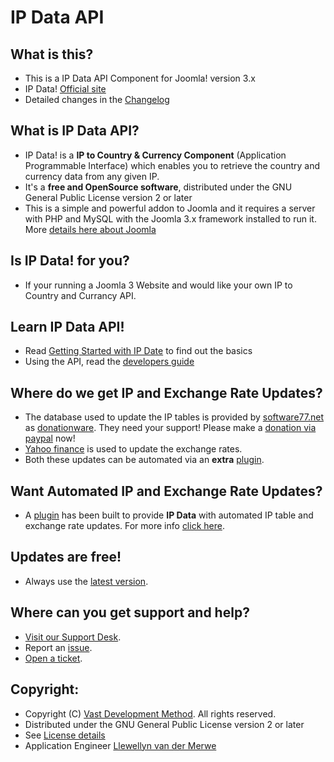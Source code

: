 IP Data API
====================

What is this?
---------------------
* This is a IP Data API Component for Joomla! version 3.x
* IP Data! [Official site](https://www.vdm.io/joomla/item/ip-data)
* Detailed changes in the [Changelog](https://github.com/namibia/ipdata-joomla-3-component/commits/master)

What is IP Data API?
---------------------
* IP Data! is a **IP to Country & Currency Component** (Application Programmable Interface) which enables you to retrieve the country and currency data from any given IP.
* It's a **free and OpenSource software**, distributed under the GNU General Public License version 2 or later
* This is a simple and powerful addon to Joomla and it requires a server with PHP and MySQL with the Joomla 3.x framework installed to run it.
More [details here about Joomla](http://www.joomla.org/about-joomla.html)

Is IP Data! for you?
---------------------
* If your running a Joomla 3 Website and would like your own IP to Country and Currancy API.

Learn IP Data API!
---------------------
* Read [Getting Started with IP Date](http://www.vdm.io/access/knowledgebase/39/IP-Data) to find out the basics
* Using the API, read the [developers guide](http://www.vdm.io/access/knowledgebase/39/IP-Data)

Where do we get IP and Exchange Rate Updates?
---------------------
* The database used to update the IP tables is provided by [software77.net](http://software77.net/geo-ip/) as [donationware](http://software77.net/geo-ip/?license). They need your support! Please make a [donation via paypal](https://www.paypal.com/cgi-bin/webscr?cmd=_s-xclick&hosted_button_id=3HKM8N5XXUHV6) now!
* [Yahoo finance](http://finance.yahoo.com/currency-converter/) is used to update the exchange rates.
* Both these updates can be automated via an **extra** [plugin](https://www.vdm.io/joomla/item/ip-data-update-cron).

Want Automated IP and Exchange Rate Updates?
---------------------
* A [plugin](https://www.vdm.io/joomla/item/ip-data-update-cron) has been built to provide **IP Data** with automated IP table and exchange rate updates. For more info [click here](https://www.vdm.io/joomla/item/ip-data-update-cron).

Updates are free!
---------------------
* Always use the [latest version](https://github.com/namibia/ipdata-joomla-3-component/zipball/master/).

Where can you get support and help?
---------------------
* [Visit our Support Desk](https://www.vdm.io/support).
* Report an [issue](https://github.com/namibia/ipdata-joomla-3-component/issues).
* [Open a ticket](https://www.vdm.io/access/submitticket.php?step=2&deptid=2).

Copyright:
---------------------
* Copyright (C) [Vast Development Method](https://www.vdm.io). All rights reserved. 
* Distributed under the GNU General Public License version 2 or later
* See [License details](https://www.vdm.io/gnu-gpl)
* Application Engineer [Llewellyn van der Merwe](http://careers.stackoverflow.com/llewellyn)
